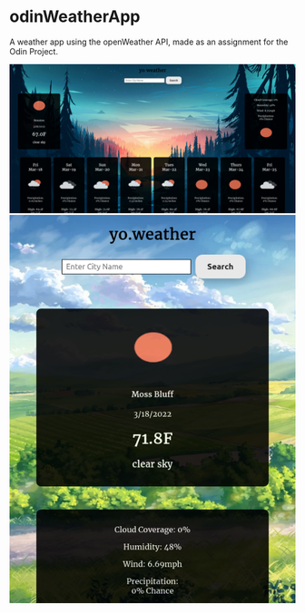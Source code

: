 # odinWeatherApp
A weather app using the openWeather API, made as an assignment for the Odin Project. 

<img src="./finishedImg/desktop.png" alt="full weather app" />
<img src="./finishedImg/mobile.png" alt="mobile weather app" />
